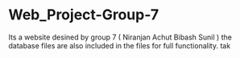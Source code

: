 # Web_Project-Group-7
Its a website desined by group 7 ( Niranjan Achut Bibash Sunil ) the database files are also included in the files for full functionality. tak
